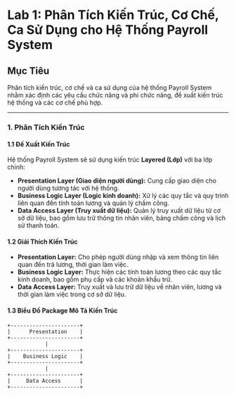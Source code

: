 # Lab 1: Phân Tích Kiến Trúc, Cơ Chế, Ca Sử Dụng cho Hệ Thống Payroll System

## Mục Tiêu
Phân tích kiến trúc, cơ chế và ca sử dụng của hệ thống Payroll System nhằm xác định các yêu cầu chức năng và phi chức năng, đề xuất kiến trúc hệ thống và các cơ chế phù hợp.

---

### 1. Phân Tích Kiến Trúc

#### 1.1 Đề Xuất Kiến Trúc

Hệ thống Payroll System sẽ sử dụng kiến trúc **Layered (Lớp)** với ba lớp chính:
   - **Presentation Layer (Giao diện người dùng):** Cung cấp giao diện cho người dùng tương tác với hệ thống.
   - **Business Logic Layer (Logic kinh doanh):** Xử lý các quy tắc và quy trình liên quan đến tính toán lương và quản lý chấm công.
   - **Data Access Layer (Truy xuất dữ liệu):** Quản lý truy xuất dữ liệu từ cơ sở dữ liệu, bao gồm lưu trữ thông tin nhân viên, bảng chấm công và lịch sử thanh toán.

#### 1.2 Giải Thích Kiến Trúc

   - **Presentation Layer:** Cho phép người dùng nhập và xem thông tin liên quan đến trả lương, thời gian làm việc.
   - **Business Logic Layer:** Thực hiện các tính toán lương theo các quy tắc kinh doanh, bao gồm phụ cấp và các khoản khấu trừ.
   - **Data Access Layer:** Truy xuất và lưu trữ dữ liệu về nhân viên, lương và thời gian làm việc trong cơ sở dữ liệu.

#### 1.3 Biểu Đồ Package Mô Tả Kiến Trúc

```plaintext
+----------------------+
|      Presentation    |
+----------------------+
            |
+----------------------+
|    Business Logic    |
+----------------------+
            |
+----------------------+
|     Data Access      |
+----------------------+
